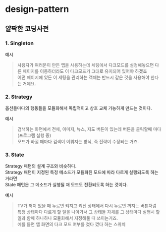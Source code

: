 # design-pattern

## 얄팍한 코딩사전

### 1. Singleton

예시
> 사용자가 여러분이 만든 앱을 사용하는데 세팅에서 다크모드를 설정해놓으면 다른 페이지를 이동하더라도 이 다크모드가 그대로 유지되어 있어야 하겠죠  
> 어떤 페이지에 있든 이 세팅을 관리하는 객체는 반드시 같은 것을 사용해야 한다는 거예요.

### 2. Strategy

옵션들마다의 행동들을 모듈화해서 독립적이고 상호 교체 가능하게 만드는 것이다.

예시
> 검색하는 화면에서 전체, 이미지, 뉴스, 지도 버튼이 있는데 버튼을 클릭할때 마다(프로그램 실행 중)  
> 모드가 바뀔 때마다 검색이 이뤄지는 방식, 즉 전략이 수정되는 거죠.

### 3. State

Strategy 패턴의 설계 구조와 비슷하다.  
Strategy 패턴이 지정된 특정 메소드가 모듈화된 모드에 따라 다르게 실행되도록 하는거라면  
State 패턴은 그 메소드가 실행될 때 모드도 전환되도록 하는 것이다.

예시
> TV가 꺼져 있을 때 누르면 켜지고 켜진 상태에서 다시 누르면 꺼지는 버튼처럼 특정 상태마다 다르게 할 일을
> 나아가서 그 상태들 자체를 그 상태마다 실행시 할 일과 함께 하나하나 모듈화해서 지정해둘 때 쓰이는거죠.  
> 예를 들면 앱 화면의 다크 모드 여부를 켰다 껐다 하는 스위치
